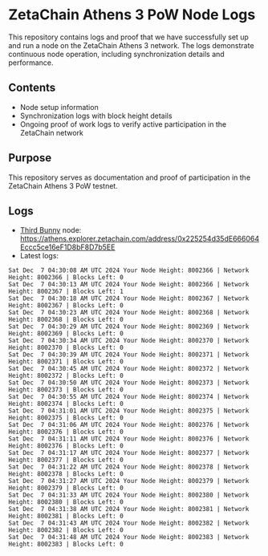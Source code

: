 # ZetaChain Athens 3 PoW Node Logs
This repository contains logs and proof that we have successfully set up and run a node on the ZetaChain Athens 3 network. The logs demonstrate continuous node operation, including synchronization details and performance.

## Contents
- Node setup information
- Synchronization logs with block height details
- Ongoing proof of work logs to verify active participation in the ZetaChain network

## Purpose
This repository serves as documentation and proof of participation in the ZetaChain Athens 3 PoW testnet.

## Logs

- [Third Bunny](https://thirdbunny.xyz/) node: https://athens.explorer.zetachain.com/address/0x225254d35dE666064Eccc5ce16eF1D8bF8D7b5EE
- Latest logs:
```
Sat Dec  7 04:30:08 AM UTC 2024 Your Node Height: 8002366 | Network Height: 8002366 | Blocks Left: 0
Sat Dec  7 04:30:13 AM UTC 2024 Your Node Height: 8002366 | Network Height: 8002367 | Blocks Left: 1
Sat Dec  7 04:30:18 AM UTC 2024 Your Node Height: 8002367 | Network Height: 8002367 | Blocks Left: 0
Sat Dec  7 04:30:23 AM UTC 2024 Your Node Height: 8002368 | Network Height: 8002368 | Blocks Left: 0
Sat Dec  7 04:30:29 AM UTC 2024 Your Node Height: 8002369 | Network Height: 8002369 | Blocks Left: 0
Sat Dec  7 04:30:34 AM UTC 2024 Your Node Height: 8002370 | Network Height: 8002370 | Blocks Left: 0
Sat Dec  7 04:30:39 AM UTC 2024 Your Node Height: 8002371 | Network Height: 8002371 | Blocks Left: 0
Sat Dec  7 04:30:45 AM UTC 2024 Your Node Height: 8002372 | Network Height: 8002372 | Blocks Left: 0
Sat Dec  7 04:30:50 AM UTC 2024 Your Node Height: 8002373 | Network Height: 8002373 | Blocks Left: 0
Sat Dec  7 04:30:55 AM UTC 2024 Your Node Height: 8002374 | Network Height: 8002374 | Blocks Left: 0
Sat Dec  7 04:31:01 AM UTC 2024 Your Node Height: 8002375 | Network Height: 8002375 | Blocks Left: 0
Sat Dec  7 04:31:06 AM UTC 2024 Your Node Height: 8002376 | Network Height: 8002376 | Blocks Left: 0
Sat Dec  7 04:31:11 AM UTC 2024 Your Node Height: 8002376 | Network Height: 8002376 | Blocks Left: 0
Sat Dec  7 04:31:17 AM UTC 2024 Your Node Height: 8002377 | Network Height: 8002377 | Blocks Left: 0
Sat Dec  7 04:31:22 AM UTC 2024 Your Node Height: 8002378 | Network Height: 8002378 | Blocks Left: 0
Sat Dec  7 04:31:27 AM UTC 2024 Your Node Height: 8002379 | Network Height: 8002379 | Blocks Left: 0
Sat Dec  7 04:31:33 AM UTC 2024 Your Node Height: 8002380 | Network Height: 8002380 | Blocks Left: 0
Sat Dec  7 04:31:38 AM UTC 2024 Your Node Height: 8002381 | Network Height: 8002381 | Blocks Left: 0
Sat Dec  7 04:31:43 AM UTC 2024 Your Node Height: 8002382 | Network Height: 8002382 | Blocks Left: 0
Sat Dec  7 04:31:48 AM UTC 2024 Your Node Height: 8002383 | Network Height: 8002383 | Blocks Left: 0
```
